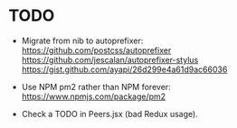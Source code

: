 # TODO

* Migrate from nib to autoprefixer:
https://github.com/postcss/autoprefixer
https://github.com/jescalan/autoprefixer-stylus
https://gist.github.com/ayapi/26d299e4a61d9ac66036

* Use NPM pm2 rather than NPM forever:
https://www.npmjs.com/package/pm2

* Check a TODO in Peers.jsx (bad Redux usage).
